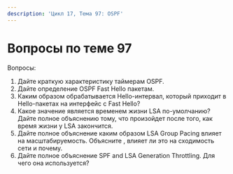 ```yaml
---
description: 'Цикл 17, Тема 97: OSPF'
---
```


# Вопросы по теме 97

Вопросы:

1. Дайте краткую характеристику таймерам OSPF.
2. Дайте определение OSPF Fast Hello пакетам.
3. Каким образом обрабатывается Hello-интервал, который приходит в Hello-пакетах на интерфейс с Fast Hello?
4. Какое значение является временем жизни LSA по-умолчанию? Дайте полное объяснению тому, что произойдет после того, как время жизни у LSA закончится.
5. Дайте полное объяснение каким образом LSA Group Pacing влияет на масштабируемость. Объясните , влияет ли это на сходимость сети и почему.
6. Дайте полное объяснение SPF and LSA Generation Throttling. Для чего она используется?

